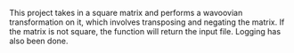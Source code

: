 This project takes in a square matrix and performs a wavoovian transformation on it, which involves transposing and negating the matrix. 
If the matrix is not square, the function will return the input file. 
Logging has also been done. 
